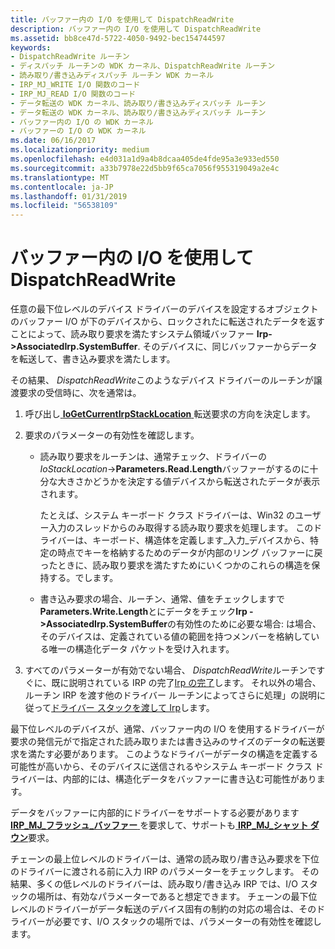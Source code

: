 ```yaml
---
title: バッファー内の I/O を使用して DispatchReadWrite
description: バッファー内の I/O を使用して DispatchReadWrite
ms.assetid: bb8ce47d-5722-4050-9492-bec154744597
keywords:
- DispatchReadWrite ルーチン
- ディスパッチ ルーチンの WDK カーネル、DispatchReadWrite ルーチン
- 読み取り/書き込みディスパッチ ルーチン WDK カーネル
- IRP_MJ_WRITE I/O 関数のコード
- IRP_MJ_READ I/O 関数のコード
- データ転送の WDK カーネル、読み取り/書き込みディスパッチ ルーチン
- データ転送の WDK カーネル、読み取り/書き込みディスパッチ ルーチン
- バッファー内の I/O の WDK カーネル
- バッファーの I/O の WDK カーネル
ms.date: 06/16/2017
ms.localizationpriority: medium
ms.openlocfilehash: e4d031a1d9a4b8dcaa405de4fde95a3e933ed550
ms.sourcegitcommit: a33b7978e22d5bb9f65ca7056f955319049a2e4c
ms.translationtype: MT
ms.contentlocale: ja-JP
ms.lasthandoff: 01/31/2019
ms.locfileid: "56538109"
---
```

# <a name="dispatchreadwrite-using-buffered-io"></a>バッファー内の I/O を使用して DispatchReadWrite





任意の最下位レベルのデバイス ドライバーのデバイスを設定するオブジェクトのバッファー I/O が下のデバイスから、ロックされたに転送されたデータを返すことによって、読み取り要求を満たすシステム領域バッファー **Irp-&gt;AssociatedIrp.SystemBuffer**. そのデバイスに、同じバッファーからデータを転送して、書き込み要求を満たします。

その結果、 *DispatchReadWrite*このようなデバイス ドライバーのルーチンが譲渡要求の受信時に、次を通常は。

1.  呼び出し[ **IoGetCurrentIrpStackLocation** ](https://msdn.microsoft.com/library/windows/hardware/ff549174)転送要求の方向を決定します。

2.  要求のパラメーターの有効性を確認します。

    -   読み取り要求をルーチンは、通常チェック、ドライバーの*IoStackLocation*-&gt;**Parameters.Read.Length**バッファーがするのに十分な大きさかどうかを決定する値デバイスから転送されたデータが表示されます。

        たとえば、システム キーボード クラス ドライバーは、Win32 のユーザー入力のスレッドからのみ取得する読み取り要求を処理します。 このドライバーは、キーボード、構造体を定義します\_入力\_デバイスから、特定の時点でキーを格納するためのデータが内部のリング バッファーに戻ったときに、読み取り要求を満たすためにいくつかのこれらの構造を保持する。でします。

    -   書き込み要求の場合、ルーチン、通常、値をチェックしますで**Parameters.Write.Length**とにデータをチェック**Irp -&gt;AssociatedIrp.SystemBuffer**の有効性のために必要な場合: は場合、そのデバイスは、定義されている値の範囲を持つメンバーを格納している唯一の構造化データ パケットを受け入れます。

3.  すべてのパラメーターが有効でない場合、 *DispatchReadWrite*ルーチンですぐに、既に説明されている IRP の完了[Irp の完了](completing-irps.md)します。 それ以外の場合、ルーチン IRP を渡す他のドライバー ルーチンによってさらに処理」の説明に従って[ドライバー スタックを渡して Irp](passing-irps-down-the-driver-stack.md)します。

最下位レベルのデバイスが、通常、バッファー内の I/O を使用するドライバーが要求の発信元がで指定された読み取りまたは書き込みのサイズのデータの転送要求を満たす必要があります。 このようなドライバーがデータの構造を定義する可能性が高いから、そのデバイスに送信されるやシステム キーボード クラス ドライバーは、内部的には、構造化データをバッファーに書き込む可能性があります。

データをバッファーに内部的にドライバーをサポートする必要があります[ **IRP\_MJ\_フラッシュ\_バッファー** ](https://msdn.microsoft.com/library/windows/hardware/ff550760)を要求して、サポートも[ **IRP\_MJ\_シャット ダウン**](https://msdn.microsoft.com/library/windows/hardware/ff550807)要求。

チェーンの最上位レベルのドライバーは、通常の読み取り/書き込み要求を下位のドライバーに渡される前に入力 IRP のパラメーターをチェックします。 その結果、多くの低レベルのドライバーは、読み取り/書き込み IRP では、I/O スタックの場所は、有効なパラメーターであると想定できます。 チェーンの最下位レベルのドライバーがデータ転送のデバイス固有の制約の対応の場合は、そのドライバーが必要です、I/O スタックの場所では、パラメーターの有効性を確認します。

 

 




